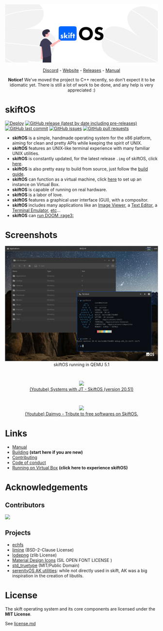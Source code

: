 
![Banner](manual/header.png)

<p align="center">
  <a href="https://discord.gg/gamGsfg">Discord</a> -
  <a href="https://skiftos.org/">Website</a> -
  <a href="https://github.com/skiftOS/skift/releases">Releases</a> -
  <a href="manual/readme.md">Manual</a>
</p>
<p align="center">
  <b>Notice!</b> We've moved the project to C++ recently, so don't expect it to be idiomatic yet. There is still a lot of work to be done, and any help is very appreciated :)
</p>

# skiftOS

[![Deploy](https://github.com/skiftOS/skift/workflows/Deploy/badge.svg?branch=master)](https://github.com/skiftOS/skift/actions)
[![GitHub release (latest by date including pre-releases)](https://img.shields.io/github/v/release/skiftOS/skift?include_prereleases)](https://github.com/skiftOS/skift/releases)
[![GitHub last commit](https://img.shields.io/github/last-commit/skiftOS/skift)](https://github.com/skiftOS/skift/commits)
[![GitHub issues](https://img.shields.io/github/issues-raw/skiftOS/skift)](https://github.com/skiftOS/skift/issues)
[![GitHub pull requests](https://img.shields.io/github/issues-pr/skiftOS/skift)](https://github.com/skiftOS/skift/pulls)

 - **skiftOS** is a simple, handmade operating system for the x86 platform, aiming for clean and pretty APIs while keeping the spirit of UNIX.
 - **skiftOS** features an UNIX-like terminal experience with many familiar UNIX utilities.
 - **skiftOS** is constantly updated, for the latest release `.img` of skiftOS, click [here](https://github.com/skiftOS/skift/releases/latest).
 - **skiftOS** is also pretty easy to build from source, just follow the [build guide](./manual/building.md).
 - **skiftOS** can function as a virtual machine, click [here](./manual/running_vm.md) to set up an instance on Virtual Box.
 - **skiftOS** is capable of running on real hardware.
 - **skiftOS** is a labor of love.
 - **skiftOS** features a graphical user interface (GUI), with a compositor.
 - **skiftOS** includes many applications like an [Image Viewer](./apps/image-viewer), a [Text Editor](./apps/text-editor), a [Terminal Emulator](./apps/terminal), [etc](./apps)...
 - **skiftOS** can [run DOOM :rage3:](https://github.com/skiftOS/port-doom)

# Screenshots

<p align="center">
<img src="manual/screenshots/2020-10-25.png" />
<br>
skiftOS running in QEMU 5.1
</p>

<br>

<p align="center">
<a href="https://www.youtube.com/watch?v=nMaLGPecwAg">
<img src="https://img.youtube.com/vi/nMaLGPecwAg/0.jpg" />
<br>
(Youtube) Systems with JT - SkiftOS (version 20.51)
</a>
</p>

<br>

<p align="center">
<a href="https://www.youtube.com/watch?v=qC2Qkt2wapg">
<img src="https://img.youtube.com/vi/qC2Qkt2wapg/0.jpg" />
<br>
(Youtube) Daimyo - Tribute to free softwares on SkiftOS.
</a>
</p>

# Links

- [Manual](manual/readme.md)
- [Building](manual/building.md) **(start here if you are new)**
- [Contributing](manual/contributing.md)
- [Code of conduct](manual/code_of_conduct.md)
- [Running on Virtual Box](manuals/running_vm.md) **(click here to experience skiftOS)**

# Acknowledgements

## Contributors

<a href="https://github.com/skiftOS/skift/graphs/contributors">
  <img src="https://contributors-img.web.app/image?repo=skiftOS/skift" />
</a>

## Projects

- [echfs](https://github.com/qword-os/echfs)
- [limine](https://github.com/limine-bootloader/limine) (BSD-2-Clause License)
- [lodepng](https://github.com/lvandeve/lodepng) (zlib License)
- [Material Design Icons](http://materialdesignicons.com/) (SIL OPEN FONT LICENSE )
- [std_truetype](https://github.com/nothings/stb) (MIT/Public Domain)
- [serenityOS AK utilities](https://github.com/SerenityOS/serenity): 
  while not directly used in skift, AK was a big inspiration in the creation of libutils.

# License

The skift operating system and its core components are licensed under the **MIT License**.

See [license.md](license.md)
